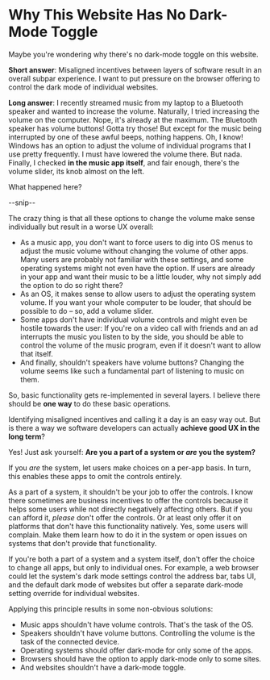 # Why This Website Has No Dark-Mode Toggle

Maybe you're wondering why there's no dark-mode toggle on this website.

**Short answer**:
Misaligned incentives between layers of software result in an overall subpar experience.
I want to put pressure on the browser offering to control the dark mode of individual websites.

**Long answer**:
I recently streamed music from my laptop to a Bluetooth speaker and wanted to increase the volume.
Naturally, I tried increasing the volume on the computer. Nope, it's already at the maximum.
The Bluetooth speaker has volume buttons! Gotta try those! But except for the music being interrupted by one of these awful beeps, nothing happens.
Oh, I know! Windows has an option to adjust the volume of individual programs that I use pretty frequently.
I must have lowered the volume there. But nada.
Finally, I checked **in the music app itself**, and fair enough, there's the volume slider, its knob almost on the left.

What happened here?

--snip--

The crazy thing is that all these options to change the volume make sense individually but result in a worse UX overall:

* As a music app, you don't want to force users to dig into OS menus to adjust the music volume without changing the volume of other apps.
  Many users are probably not familiar with these settings, and some operating systems might not even have the option.
  If users are already in your app and want their music to be a little louder, why not simply add the option to do so right there?
* As an OS, it makes sense to allow users to adjust the operating system volume.
  If you want your whole computer to be louder, that should be possible to do – so, add a volume slider.
* Some apps don't have individual volume controls and might even be hostile towards the user:
  If you're on a video call with friends and an ad interrupts the music you listen to by the side, you should be able to control the volume of the music program, even if it doesn't want to allow that itself.
* And finally, shouldn't speakers have volume buttons? Changing the volume seems like such a fundamental part of listening to music on them.

So, basic functionality gets re-implemented in several layers.
I believe there should be **one way** to do these basic operations.

Identifying misaligned incentives and calling it a day is an easy way out.
But is there a way we software developers can actually **achieve good UX in the long term**?

Yes!
Just ask yourself: **Are you a part of a system or *are* you the system?**

If you *are* the system, let users make choices on a per-app basis.
In turn, this enables these apps to omit the controls entirely.

As a part of a system, it shouldn't be your job to offer the controls.
I know there sometimes are business incentives to offer the controls because it helps some users while not directly negatively affecting others.
But if you can afford it, *please* don't offer the controls.
Or at least only offer it on platforms that don't have this functionality natively.
Yes, some users will complain. Make them learn how to do it in the system or open issues on systems that don't provide that functionality.

If you're both a part of a system and a system itself, don't offer the choice to change all apps, but only to individual ones.
For example, a web browser could let the system's dark mode settings control the address bar, tabs UI, and the default dark mode of websites but offer a separate dark-mode setting override for individual websites.

Applying this principle results in some non-obvious solutions:

* Music apps shouldn't have volume controls. That's the task of the OS.
* Speakers shouldn't have volume buttons. Controlling the volume is the task of the connected device.
* Operating systems should offer dark-mode for only some of the apps.
* Browsers should have the option to apply dark-mode only to some sites.
* And websites shouldn't have a dark-mode toggle.
